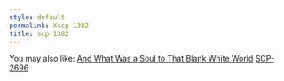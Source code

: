 ```yaml
---
style: default
permalink: Xscp-1382
title: scp-1382
---
```

You may also like:
[And What Was a Soul to That Blank White World](http://scp-wiki.net/the-fine-print)
[SCP-2696](http://scp-wiki.net/scp-2696)